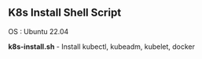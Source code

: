 ## K8s Install Shell Script
OS : Ubuntu 22.04 <br>

**k8s-install.sh** - Install kubectl, kubeadm, kubelet, docker

